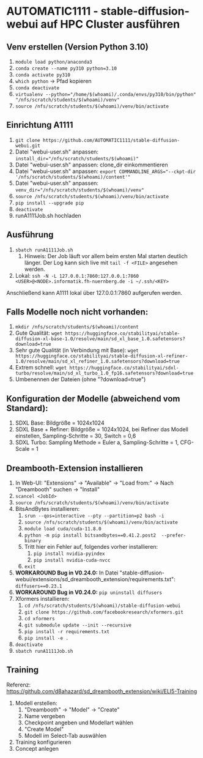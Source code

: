 # AUTOMATIC1111 - stable-diffusion-webui auf HPC Cluster ausführen

## Venv erstellen (Version Python 3.10)
1. `module load python/anaconda3`
2. `conda create --name py310 python=3.10`
3. `conda activate py310`
4. `which python` -> Pfad kopieren
5. `conda deactivate`
6. `virtualenv --python="/home/$(whoami)/.conda/envs/py310/bin/python" "/nfs/scratch/students/$(whoami)/venv"`
7. `source /nfs/scratch/students/$(whoami)/venv/bin/activate`

## Einrichtung A1111
1. `git clone https://github.com/AUTOMATIC1111/stable-diffusion-webui.git`
2. Datei "webui-user.sh" anpassen: `install_dir="/nfs/scratch/students/$(whoami)"`
3. Datei "webui-user.sh" anpassen: clone_dir einkommentieren
4. Datei "webui-user.sh" anpassen: `export COMMANDLINE_ARGS="--ckpt-dir '/nfs/scratch/students/$(whoami)/content'"`
5. Datei "webui-user.sh" anpassen: `venv_dir="/nfs/scratch/students/$(whoami)/venv"`
6. `source /nfs/scratch/students/$(whoami)/venv/bin/activate`
7. `pip install --upgrade pip`
8. `deactivate`
9. runA1111Job.sh hochladen

## Ausführung
1. `sbatch runA1111Job.sh` 
   1. Hinweis: Der Job läuft vor allem beim ersten Mal starten deutlich länger. Der Log kann sich live mit `tail -f <FILE>` angesehen werden.
2. Lokal: `ssh -N -L 127.0.0.1:7860:127.0.0.1:7860 <USER>@<NODE>.informatik.fh-nuernberg.de -i ~/.ssh/<KEY>`

Anschließend kann A1111 lokal über 127.0.0.1:7860 aufgerufen werden.

## Falls Modelle noch nicht vorhanden:
1. `mkdir /nfs/scratch/students/$(whoami)/content`
2. Gute Qualität: `wget https://huggingface.co/stabilityai/stable-diffusion-xl-base-1.0/resolve/main/sd_xl_base_1.0.safetensors?download=true`
3. Sehr gute Qualität (in Verbindung mit Base): `wget https://huggingface.co/stabilityai/stable-diffusion-xl-refiner-1.0/resolve/main/sd_xl_refiner_1.0.safetensors?download=true`
4. Extrem schnell: `wget https://huggingface.co/stabilityai/sdxl-turbo/resolve/main/sd_xl_turbo_1.0_fp16.safetensors?download=true`
5. Umbenennen der Dateien (ohne "?download=true")

## Konfiguration der Modelle (abweichend vom Standard):
1. SDXL Base: Bildgröße = 1024x1024
2. SDXL Base + Refiner: Bildgröße = 1024x1024, bei Refiner das Modell einstellen, Sampling-Schritte = 30, Switch = 0,6
3. SDXL Turbo: Sampling Methode = Euler a, Sampling-Schritte = 1, CFG-Scale = 1 

## Dreambooth-Extension installieren
1. In Web-UI: "Extensions" -> "Available" -> "Load from:" -> Nach "Dreambooth" suchen -> "Install"
2. `scancel <JobId>`
3. `source /nfs/scratch/students/$(whoami)/venv/bin/activate`
4. BitsAndBytes installieren:
   1. `srun --qos=interactive --pty --partition=p2 bash -i`
   2. `source /nfs/scratch/students/$(whoami)/venv/bin/activate`
   3. `module load cuda/cuda-11.8.0`
   4. `python -m pip install bitsandbytes==0.41.2.post2  --prefer-binary`
   5. Tritt hier ein Fehler auf, folgendes vorher installieren:
      1. `pip install nvidia-pyindex` 
      2. `pip install nvidia-cuda-nvcc`
   6. `exit`
5. **WORKAROUND Bug in V0.24.0:** In Datei "stable-diffusion-webui/extensions/sd_dreambooth_extension/requirements.txt": `diffusers==0.23.1`
6. **WORKAROUND Bug in V0.24.0:** `pip uninstall diffusers`
7. Xformers installieren:
   1. `cd /nfs/scratch/students/$(whoami)/stable-diffusion-webui`
   2. `git clone https://github.com/facebookresearch/xformers.git`
   3. `cd xformers`
   4. `git submodule update --init --recursive`
   5. `pip install -r requirements.txt`
   6. `pip install -e .`
8. `deactivate`
9. `sbatch runA1111Job.sh` 

## Training
Referenz: https://github.com/d8ahazard/sd_dreambooth_extension/wiki/ELI5-Training
1. Modell erstellen:
   1. "Dreambooth" -> "Model" -> "Create"
   2. Name vergeben
   3. Checkpoint angeben und Modellart wählen
   4. "Create Model"
   5. Modell im Select-Tab auswählen
2. Training konfigurieren
3. Concept anlegen